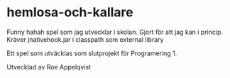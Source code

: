 # hemlosa-och-kallare

Funny hahah spel som jag utvecklar i skolan. Gjort för att jag kan i princip. 
Kräver jnativehook.jar i classpath som external library

Ett spel som utväcklas som slutprojekt för Programering 1.








Utvecklad av Roe Appelqvist
